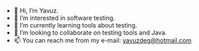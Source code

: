 - 👋 Hi, I’m Yavuz.
- 👀 I’m interested in software testing.
- 🌱 I’m currently learning tools about testing. 
- 💞️ I’m looking to collaborate on testing tools and Java.
- 📫 You can reach me from my e-mail: yavuzdeg@hotmail.com

<!---
yavuzdeg/yavuzdeg is a ✨ special ✨ repository because its `README.md` (this file) appears on your GitHub profile.
You can click the Preview link to take a look at your changes.
--->
